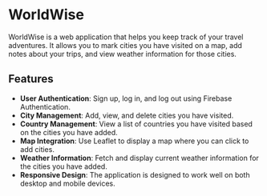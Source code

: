 # WorldWise

WorldWise is a web application that helps you keep track of your travel adventures. It allows you to mark cities you have visited on a map, add notes about your trips, and view weather information for those cities.

## Features

- **User Authentication**: Sign up, log in, and log out using Firebase Authentication.
- **City Management**: Add, view, and delete cities you have visited.
- **Country Management**: View a list of countries you have visited based on the cities you have added.
- **Map Integration**: Use Leaflet to display a map where you can click to add cities.
- **Weather Information**: Fetch and display current weather information for the cities you have added.
- **Responsive Design**: The application is designed to work well on both desktop and mobile devices.
